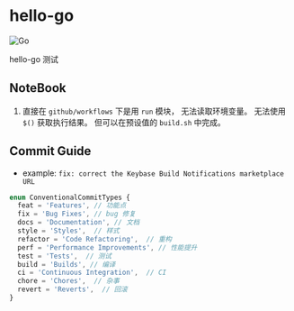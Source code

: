 # hello-go

![Go](https://github.com/tangx/hello-go/workflows/Go/badge.svg)

hello-go 测试

## NoteBook

1. 直接在 `github/workflows` 下是用 `run` 模块， 无法读取环境变量。 无法使用 `$()` 获取执行结果。 但可以在预设值的 `build.sh` 中完成。



## Commit Guide

+ example: `fix: correct the Keybase Build Notifications marketplace URL`

```ts
enum ConventionalCommitTypes {
  feat = 'Features', // 功能点
  fix = 'Bug Fixes', // bug 修复
  docs = 'Documentation', // 文档
  style = 'Styles',  // 样式
  refactor = 'Code Refactoring',  // 重构
  perf = 'Performance Improvements', // 性能提升
  test = 'Tests',  // 测试
  build = 'Builds', // 编译
  ci = 'Continuous Integration',  // CI
  chore = 'Chores',  // 杂事
  revert = 'Reverts',  // 回滚
}
```

